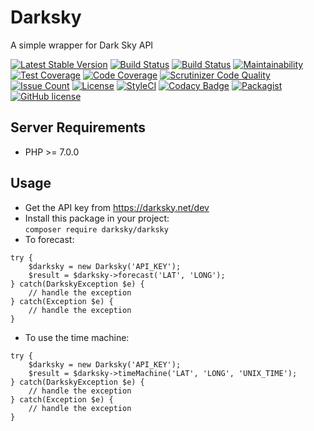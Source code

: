# Darksky
A simple wrapper for Dark Sky API

[![Latest Stable Version](https://poser.pugx.org/darksky/darksky/v/stable)](https://packagist.org/packages/darksky/darksky)
[![Build Status](https://travis-ci.org/iranianpep/darksky.svg?branch=master)](https://travis-ci.org/iranianpep/darksky)
[![Build Status](https://scrutinizer-ci.com/g/iranianpep/darksky/badges/build.png?b=master)](https://scrutinizer-ci.com/g/iranianpep/darksky/build-status/master)
[![Maintainability](https://api.codeclimate.com/v1/badges/b30e33cb9589bffbe46e/maintainability)](https://codeclimate.com/github/iranianpep/darksky/maintainability)
[![Test Coverage](https://api.codeclimate.com/v1/badges/b30e33cb9589bffbe46e/test_coverage)](https://codeclimate.com/github/iranianpep/darksky/test_coverage)
[![Code Coverage](https://scrutinizer-ci.com/g/iranianpep/darksky/badges/coverage.png?b=master)](https://scrutinizer-ci.com/g/iranianpep/darksky/?branch=master)
[![Scrutinizer Code Quality](https://scrutinizer-ci.com/g/iranianpep/darksky/badges/quality-score.png?b=master)](https://scrutinizer-ci.com/g/iranianpep/darksky/?branch=master)
[![Issue Count](https://codeclimate.com/github/iranianpep/darksky/badges/issue_count.svg)](https://codeclimate.com/github/iranianpep/darksky)
[![License](https://poser.pugx.org/darksky/darksky/license)](https://packagist.org/packages/darksky/darksky)
[![StyleCI](https://styleci.io/repos/96892746/shield?branch=master)](https://styleci.io/repos/96892746)
[![Codacy Badge](https://api.codacy.com/project/badge/Grade/8575ff8e33034e0a81cedd9464ac359a)](https://www.codacy.com/app/iranianpep/darksky?utm_source=github.com&amp;utm_medium=referral&amp;utm_content=iranianpep/darksky&amp;utm_campaign=Badge_Grade)
[![Packagist](https://img.shields.io/packagist/dt/darksky/darksky.svg)](https://packagist.org/packages/darksky/darksky)
[![GitHub license](https://img.shields.io/badge/license-MIT-blue.svg)](https://raw.githubusercontent.com/iranianpep/darksky/master/LICENSE)

## Server Requirements
- PHP >= 7.0.0

## Usage
- Get the API key from https://darksky.net/dev
- Install this package in your project:<br> `composer require darksky/darksky`
- To forecast:
```
try {
    $darksky = new Darksky('API_KEY');
    $result = $darksky->forecast('LAT', 'LONG');
} catch(DarkskyException $e) {
    // handle the exception
} catch(Exception $e) {
    // handle the exception
}
```

- To use the time machine:
```
try {
    $darksky = new Darksky('API_KEY');
    $result = $darksky->timeMachine('LAT', 'LONG', 'UNIX_TIME');
} catch(DarkskyException $e) {
    // handle the exception
} catch(Exception $e) {
    // handle the exception
}
```
